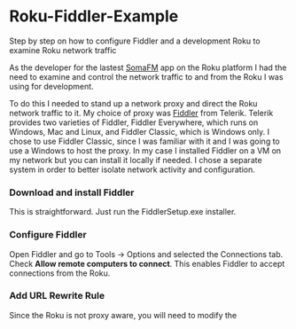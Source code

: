 # Roku-Fiddler-Example
Step by step on how to configure Fiddler and a development Roku to examine Roku network traffic

As the developer for the lastest [SomaFM](https://channelstore.roku.com/details/35082ffbffa265fefd5c7a8e2c84f875/somafm) app on the Roku platform I had the need to examine and control the network traffic to and from the Roku I was using for development. 

To do this I needed to stand up a network proxy and direct the Roku network traffic to it. My choice of proxy was [Fiddler](https://www.telerik.com/download/fiddler) from Telerik. Telerik provides two varieties of Fiddler, Fiddler Everywhere, which runs on Windows, Mac and Linux, and Fiddler Classic, which is Windows only. I chose to use Fiddler Classic, since I was familiar with it and I was going to use a Windows to host the proxy. In my case I installed Fiddler on a VM on my network but you can install it locally if needed. I chose a separate system in order to better isolate network activity and configuration.

### Download and install Fiddler ### 
This is straightforward. Just run the FiddlerSetup.exe installer. 

### Configure Fiddler ###
Open Fiddler and go to Tools -> Options and selected the Connections tab. Check **Allow remote computers to connect**. This enables Fiddler to accept connections from the Roku.

### Add URL Rewrite Rule ###
Since the Roku is not proxy aware, you will need to modify the 
